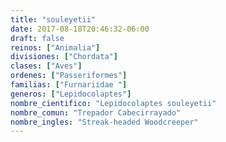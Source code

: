 ```yaml
---
title: "souleyetii"
date: 2017-08-18T20:46:32-06:00
draft: false
reinos: ["Animalia"]
divisiones: ["Chordata"]
clases: ["Aves"]
ordenes: ["Passeriformes"]
familias: ["Furnariidae "]
generos: ["Lepidocolaptes"]
nombre_cientifico: "Lepidocolaptes souleyetii"
nombre_comun: "Trepador Cabecirrayado"
nombre_ingles: "Streak-headed Woodcreeper"
---
```

